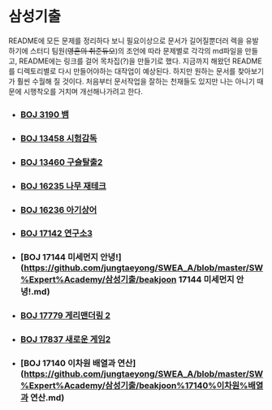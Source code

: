 # 삼성기출

README에 모든 문제를 정리하다 보니 필요이상으로 문서가 길어질뿐더러 렉을 유발하기에 스터디 팀원(~~영혼의 취준듀오~~)의 조언에 따라 문제별로 각각의 md파일을 만들고, README에는 링크를 걸어 목차집(?)을 만들기로 했다. 지금까지 해왔던 README를 디렉토리별로 다시 만들어야하는 대작업이 예상된다. 하지만 원하는 문서를 찾아보기가 훨씬 수월해 질 것이다. 처음부터 문서작업을 잘하는 천재들도 있지만 나는 아니기 때문에 시행착오를 거치며 개선해나가려고 한다. 



- ### [BOJ 3190 뱀](https://github.com/jungtaeyong/SWEA_A/blob/master/SW%Expert%Academy/삼성기출/beakjoon%3190%뱀.md)

- ### [BOJ 13458 시험감독](https://github.com/jungtaeyong/SWEA_A/blob/master/SW%Expert%Academy/삼성기출/beakjoon%13458%시험%감독.md)

- ### [BOJ 13460 구슬탈출2](https://github.com/jungtaeyong/SWEA_A/blob/master/SW%Expert%Academy/삼성기출/beakjoon%13460%구슬탈출2.md)

- ### [BOJ 16235 나무 재테크](https://github.com/jungtaeyong/SWEA_A/blob/master/SW%Expert%Academy/삼성기출/beakjoon%16235%나무%재테크.md)

- ### [BOJ 16236 아기상어](https://github.com/jungtaeyong/SWEA_A/blob/master/SW%Expert%Academy/삼성기출/beakjoon%16236%아기상어.md)

- ### [BOJ 17142 연구소3](https://github.com/jungtaeyong/SWEA_A/blob/master/SW%Expert%Academy/삼성기출/beakjoon%17142%연구소3.md)

- ### [BOJ 17144 미세먼지 안녕!](https://github.com/jungtaeyong/SWEA_A/blob/master/SW%Expert%Academy/삼성기출/beakjoon 17144 미세먼지 안녕!.md)

- ### [BOJ 17779 게리맨더링 2](https://github.com/jungtaeyong/SWEA_A/blob/master/SW%Expert%Academy/삼성기출/beakjoon%17779%게리맨더링%2.md)

- ### [BOJ 17837 새로운 게임2](https://github.com/jungtaeyong/SWEA_A/blob/master/SW%Expert%Academy/삼성기출/beakjoon%17837%새로운%게임2.md)

- ### [BOJ 17140 이차원 배열과 연산](https://github.com/jungtaeyong/SWEA_A/blob/master/SW%Expert%Academy/삼성기출/beakjoon%17140%이차원%배열과 연산.md)
